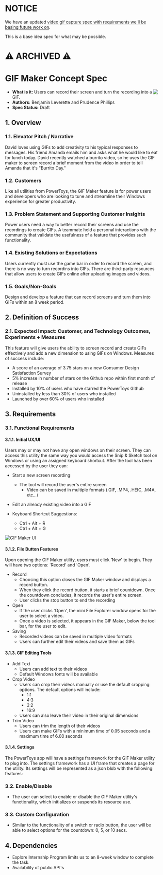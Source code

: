 # NOTICE

We have an updated [video gif capture spec with requirements we'll be basing future work on](https://github.com/microsoft/PowerToys/wiki/Video-GIF-Capture).

This is a base idea spec for what may be possible. 

# ⚠ ARCHIVED ⚠

# GIF Maker Concept Spec

<img align="right" src="./images/Logo.png" />

- **What is it:** Users can record their screen and turn the recording into a GIF.
- **Authors:** Benjamin Leverette and Prudence Phillips
- **Spec Status:** Draft

## 1. Overview

### 1.1. Elevator Pitch / Narrative

 David loves using GIFs to add creativity to his typical responses to messages.  His friend Amanda emails him and asks what he would like to eat for lunch today.  David recently watched a burrito video, so he uses the GIF maker to screen record a brief moment from the video in order to tell Amanda that it's "Burrito Day."

### 1.2. Customers

Like all utilities from PowerToys, the GIF Maker feature is for power users and developers who are looking to tune and streamline their Windows experience for greater productivity.
  
### 1.3. Problem Statement and Supporting Customer Insights

 Power users need a way to better record their screens and use the recordings to create GIFs.  A teammate held a personal interactions with the community that validate the usefulness of a feature that provides such functionality.

### 1.4. Existing Solutions or Expectations

Users currently must use the game bar in order to record the screen, and there is no way to turn recordins into GIFs.  There are third-party resources that allow users to create GIFs online after uploading images and videos.

### 1.5. Goals/Non-Goals

 Design and develop a feature that can record screens and turn them into GIFs within an 8 week period.

## 2. Definition of Success

### 2.1. Expected Impact: Customer, and Technology Outcomes, Experiments + Measures

This feature will give users the ability to screen record and create GIFs effectively and add a new dimension to using GIFs on Windows. Measures of success include:

- A score of an average of 3.75 stars on a new Consumer Design Satisfaction Survey
- 5% increase in number of stars on the Github repo within first month of release
- Installed by 10% of users who have starred the PowerToys Github
- Uninstalled by less than 30% of users who installed
- Launched by over 60% of users who installed

## 3. Requirements

### 3.1. Functional Requirements

#### 3.1.1. Initial UX/UI

Users may or may not have any open windows on their screen. They can access this utility the same way you would access the Snip & Sketch tool on Windows or using an assigned keyboard shortcut. After the tool has been accessed by the user they can:

- Start a new screen recording
  - The tool will record the user's entire screen
    - Video can be saved in multiple formats (.GIF, .MP4, .HEIC, .M4A, etc...)
- Edit an already existing video into a GIF

- Keyboard Shortcut Suggestions:
  - Ctrl + Alt + R
  - Ctrl + Alt + G

![GIF Maker UI](./images/specs/GIF%20Maker%20Spec.png "GIF Maker UI")

#### 3.1.2. File Button Features

Upon opening the GIF Maker utility, users must click 'New' to begin.  They will have two options: 'Record' and 'Open'.

- Record
  - Choosing this option closes the GIF Maker window and displays a record button.
  - When they click the record button, it starts a brief countdown. Once the countdown concludes, it records the user's entire screen.
  - User clicks the stop button to end the recording
- Open
  - If the user clicks 'Open', the mini File Explorer window opens for the user to select a video.
  - Once a video is selected, it appears in the GIF Maker, below the tool bar, for the user to edit.
- Saving
  - Recorded videos can be saved in multiple video formats
  - Users can further edit their videos and save them as GIFs

#### 3.1.3. GIF Editing Tools

- Add Text
  - Users can add text to their videos
  - Default Windows fonts will be available
- Crop Video
  - Users can crop their videos manually or use the default cropping options. The default options will include:
    - 1:1
    - 4:3
    - 3:2
    - 16:9
  - Users can also leave their video in their original dimensions
- Trim Video
  - Users can trim the length of their videos
  - Users can make GIFs with a minimum time of 0.05 seconds and a maximum time of 6.00 seconds

#### 3.1.4. Settings

The PowerToys app will have a settings framework for the GIF Maker utility to plug into. The settings framework has a UI frame that creates a page for the utility. Its settings will be represented as a json blob with the following features:

### 3.2. Enable/Disable

- The user can select to enable or disable the GIF Maker utility's functionality, which initializes or suspends its resource use.

### 3.3. Custom Configuration

- Similar to the functionality of a switch or radio button, the user will be able to select options for the countdown: 0, 5, or 10 secs.

## 4. Dependencies

- Explore Internship Program limits us to an 8-week window to complete the task.
- Availability of public API's
